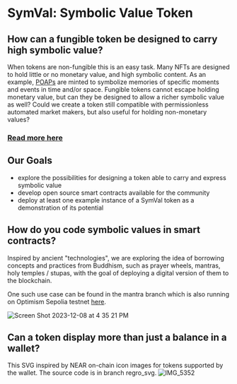 # SymVal: Symbolic Value Token
## How can a fungible token be designed to carry high symbolic value?
When tokens are non-fungible this is an easy task. Many NFTs are designed to hold little or no monetary value, and high symbolic content.
As an example, [POAPs](https://poap.xyz/about-the-protocol) are minted to symbolize memories of specific moments and events in time and/or space.
Fungible tokens cannot escape holding monetary value, but can they be designed to allow a richer symbolic value as well?
Could we create a token still compatible with permissionless automated market makers, but also useful for holding non-monetary values?

### [Read more here](https://symval.gitbook.io/info/)


## Our Goals
* explore the possibilities for designing a token able to carry and express symbolic value
* develop open source smart contracts available for the community
* deploy at least one example instance of a SymVal token as a demonstration of its potential

## How do you code symbolic values in smart contracts?
Inspired by ancient "technologies", we are exploring the idea of borrowing concepts and practices from Buddhism, such as prayer wheels, mantras, holy temples / stupas, with the goal of deploying a digital version of them to the blockchain.

One such use case can be found in the mantra branch which is also running on Optimism Sepolia testnet [here](https://steep-resonance-9408.on.fleek.co/).

![Screen Shot 2023-12-08 at 4 35 21 PM](https://github.com/lenara/symval/assets/37850208/b28feb90-17f2-407e-8af3-77d2f90af997)

## Can a token display more than just a balance in a wallet?
This SVG inspired by NEAR on-chain icon images for tokens supported by the wallet. The source code is in branch regro_svg.
![IMG_5352](https://github.com/lenara/symval/assets/37850208/6f3e922c-5bc9-4c70-babf-85574d45cdbe)

